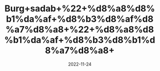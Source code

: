 ---
title: 'Burg+sadab+%22+%d8%a8%d8%b1%da%af+%d8%b3%d8%af%d8%a7%d8%a8+%22+%d8%a8%d8%b1%da%af+%d8%b3%d8%b1%d8%a7%d8%a8+'
date: '2022-11-24' 
metatag: '' 
inventory: '0' 
draft: false 
# meta description 
shortDescripton: ''
description: 'Herbs+%d8%ac%da%91%db%8c+%d8%a8%d9%88%d9%b9%db%8c'
longdescription: ''
tags: ''
brand: ''
subCategory: ''
unit: '50 gm-Pk'
sellCount: '0'
featured: False
# product Price
price: '50.0'
# Product Short Description
shortDescription: ''
productID: 'FB88F3A5-3649-ED11-996A-005056B3A416'
type: 'products'
category: 'Herbs+%d8%ac%da%91%db%8c+%d8%a8%d9%88%d9%b9%db%8c' 
thumnailproduct: 'https://eraconnect.blob.core.windows.net/product-images/aminsaddiquidawakhana/127b9422-dad2-45df-bc5f-1e528d2412d0.webp' 
images:
  - image: 'https://eraconnect.blob.core.windows.net/product-images/aminsaddiquidawakhana/127b9422-dad2-45df-bc5f-1e528d2412d0.webp'  
Variants:
---